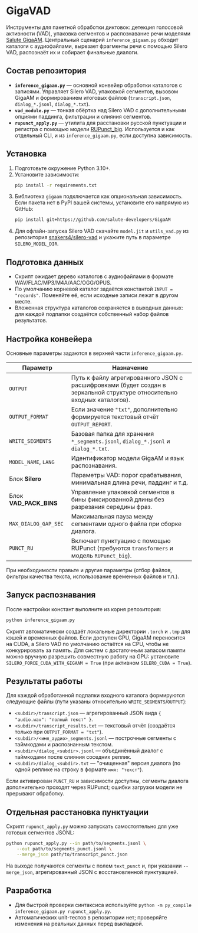 # GigaVAD

Инструменты для пакетной обработки диктовок: детекция голосовой активности (VAD), упаковка сегментов и распознавание речи моделями [Salute GigaAM](https://github.com/salute-developers/GigaAM). Центральный сценарий `inference_gigaam.py` обходит каталоги с аудиофайлами, вырезает фрагменты речи с помощью Silero VAD, распознаёт их и собирает финальные диалоги.

## Состав репозитория
- **`inference_gigaam.py`** — основной конвейер обработки каталогов с записями. Управляет Silero VAD, упаковкой сегментов, вызовом GigaAM и формированием итоговых файлов (`transcript.json`, `dialog_*.jsonl`, `dialog_*.txt`).
- **`vad_module.py`** — тонкая обёртка над Silero VAD с дополнительными опциями паддинга, фильтрации и слияния сегментов.
- **`rupunct_apply.py`** — утилита для расстановки русской пунктуации и регистра с помощью модели [RUPunct_big](https://huggingface.co/RUPunct/RUPunct_big). Используется и как отдельный CLI, и из `inference_gigaam.py`, если доступна зависимость.

## Установка
1. Подготовьте окружение Python 3.10+.
2. Установите зависимости:
   ```bash
   pip install -r requirements.txt
   ```
3. Библиотека `gigaam` подключается как опциональная зависимость. Если пакета нет в PyPI вашей системы, установите его напрямую из GitHub:
   ```bash
   pip install git+https://github.com/salute-developers/GigaAM
   ```
4. Для офлайн-запуска Silero VAD скачайте `model.jit` и `utils_vad.py` из репозитория [snakers4/silero-vad](https://github.com/snakers4/silero-vad) и укажите путь в параметре `SILERO_MODEL_DIR`.

## Подготовка данных
- Скрипт ожидает дерево каталогов с аудиофайлами в формате WAV/FLAC/MP3/M4A/AAC/OGG/OPUS.
- По умолчанию корневой каталог задаётся константой `INPUT = "records"`. Поменяйте её, если исходные записи лежат в другом месте.
- Вложенная структура каталогов сохраняется в выходных данных: для каждой подпапки создаётся собственный набор файлов результатов.

## Настройка конвейера
Основные параметры задаются в верхней части `inference_gigaam.py`.

| Параметр | Назначение |
| --- | --- |
| `OUTPUT` | Путь к файлу агрегированного JSON с расшифровками (будет создан в зеркальной структуре относительно входных каталогов). |
| `OUTPUT_FORMAT` | Если значение `"txt"`, дополнительно формируется текстовый отчёт `OUTPUT_REPORT`. |
| `WRITE_SEGMENTS` | Базовая папка для хранения `*_segments.jsonl`, `dialog_*.jsonl` и `dialog_*.txt`. |
| `MODEL_NAME`, `LANG` | Идентификатор модели GigaAM и язык распознавания. |
| Блок **Silero** | Параметры VAD: порог срабатывания, минимальная длина речи, паддинг и т.д. |
| Блок **VAD_PACK_BINS** | Управление упаковкой сегментов в бины фиксированной длины без разрезания середины фраз. |
| `MAX_DIALOG_GAP_SEC` | Максимальная пауза между сегментами одного файла при сборке диалога. |
| `PUNCT_RU` | Включает пунктуацию с помощью RUPunct (требуются `transformers` и модель `RUPunct_big`). |

При необходимости правьте и другие параметры (отбор файлов, фильтры качества текста, использование временных файлов и т.п.).

## Запуск распознавания
После настройки констант выполните из корня репозитория:

```bash
python inference_gigaam.py
```

Скрипт автоматически создаёт локальные директории `.torch` и `.tmp` для кэшей и временных файлов. Если доступен GPU, GigaAM переносится на CUDA, а Silero VAD по умолчанию остаётся на CPU, чтобы не конкурировать за память. Для систем с достаточным запасом памяти можно вручную разрешить совместную работу на GPU: установите `SILERO_FORCE_CUDA_WITH_GIGAAM = True` (при активном `SILERO_CUDA = True`).

## Результаты работы
Для каждой обработанной подпапки входного каталога формируются следующие файлы (пути указаны относительно `WRITE_SEGMENTS`/`OUTPUT`):

- `<subdir>/transcript.json` — агрегированный JSON вида `{ "audio.wav": "полный текст" }`.
- `<subdir>/transcript_results.txt` — текстовый отчёт (создаётся только при `OUTPUT_FORMAT = "txt"`).
- `<subdir>/<имя_аудио>_segments.jsonl` — построчные сегменты с таймкодами и распознанным текстом.
- `<subdir>/dialog_<subdir>.jsonl` — объединённый диалог с таймкодами после слияния соседних реплик.
- `<subdir>/dialog_<subdir>.txt` — "очищенная" версия диалога (по одной реплике на строку в формате `имя: "текст"`).

Если активирован `PUNCT_RU` и зависимости доступны, сегменты диалога дополнительно проходят через RUPunct; ошибки загрузки модели не прерывают обработку.

## Отдельная расстановка пунктуации
Скрипт `rupunct_apply.py` можно запускать самостоятельно для уже готовых сегментов JSONL:

```bash
python rupunct_apply.py --in path/to/segments.jsonl \
    --out path/to/segments_punct.jsonl \
    --merge_json path/to/transcript_punct.json
```

На выходе получаются сегменты с полем `text_punct` и, при указании `--merge_json`, агрегированный JSON с восстановленной пунктуацией.

## Разработка
- Для быстрой проверки синтаксиса используйте `python -m py_compile inference_gigaam.py rupunct_apply.py`.
- Автоматических unit-тестов в репозитории нет; проверяйте изменения на реальных данных перед выкладкой.
